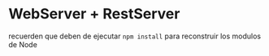 # WebServer + RestServer

recuerden que deben de ejecutar  ```npm install``` para reconstruir los modulos de Node
